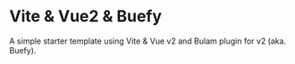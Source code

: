 # Vite & Vue2 & Buefy

A simple starter template using Vite & Vue v2 and Bulam plugin for v2 (aka. Buefy).

